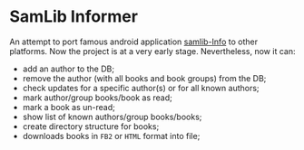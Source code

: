 # SamLib Informer

An attempt to port famous android application [samlib-Info](https://github.com/monakhv/samlib-Info)
to other platforms. Now the project is at a very early stage. Nevertheless, now it can:
  * add an author to the DB;
  * remove the author (with all books and book groups) from the DB;
  * check updates for a specific author(s) or for all known authors;
  * mark author/group books/book as read;
  * mark a book as un-read;
  * show list of known authors/group books/books;
  * create directory structure for books;
  * downloads books in `FB2` or `HTML` format into file;
